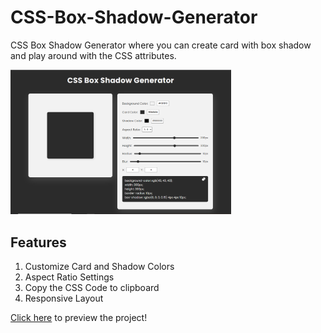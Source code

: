 # CSS-Box-Shadow-Generator
CSS Box Shadow Generator where you can create card with box shadow and play around with the CSS attributes.

<div>
  <img src="./assets/preview-img.png" alt="Preview Image" width="70%"/>
</div>

## Features
1. Customize Card and Shadow Colors
2. Aspect Ratio Settings
3. Copy the CSS Code to clipboard
4. Responsive Layout

[Click here](https://css-box-shadow-generator.glitch.me) to preview the project!

